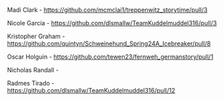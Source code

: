 Madi Clark		- https://github.com/mcmclai1/treppenwitz_storytime/pull/3

Nicole Garcia		- https://github.com/dlsmallw/TeamKuddelmuddel316/pull/3

Kristopher Graham	- https://github.com/quintyn/Schweinehund_Spring24A_Icebreaker/pull/8

Oscar Holguin		- https://github.com/tewen23/fernweh_germanstory/pull/1

Nicholas Randall	-

Radmes Tirado		-  https://github.com/dlsmallw/TeamKuddelmuddel316/pull/12
